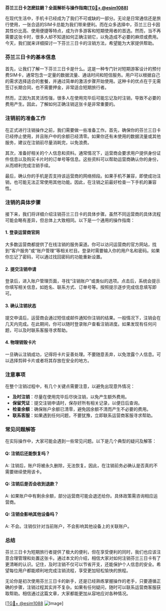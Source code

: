 **芬兰三日卡怎麽註銷？全面解析与操作指南[[TG💪+ @esim1088](https://t.me/s/esim1088)]**

在现代生活中，手机卡已经成为了我们不可或缺的一部分。无论是日常通信还是旅行使用，一张合适的SIM卡总能为我们带来便利。而在众多选择中，芬兰三日卡因其性价比高、使用便捷等特点，成为许多游客和短期使用者的首选。然而，当不再需要这张卡时，很多人却不知道如何正确注销它，以免造成不必要的麻烦或费用。今天，我们就来详细探讨一下芬兰三日卡的注销方法，希望能为大家提供帮助。

### 芬兰三日卡的基本信息

首先，让我们了解一下芬兰三日卡是什么。这是一种专门针对短期游客设计的预付费SIM卡，通常包含一定量的数据流量、通话时间和短信服务。用户可以根据自己的需求选择适合的套餐，并通过简单的激活步骤开始使用。这种卡的优点在于无需签订长期合同，也不需要押金，非常适合短期旅行者。

然而，正因为其灵活性强，很多人在使用完毕后可能忘记及时注销，导致不必要的费用产生。因此，了解如何正确注销这张卡是非常重要的。

### 注销前的准备工作

在正式进行注销操作之前，我们需要做一些准备工作。首先，确保你的芬兰三日卡已经停止使用，并且账户中的余额已经清零。如果你还有未使用的数据流量或其他服务，建议在注销前尽量消耗完，以免浪费。

其次，准备好相关的个人信息和资料。通常情况下，运营商会要求用户提供身份证件信息以及购买卡片时的订单号等信息。这些资料可以帮助运营商确认你的身份，从而顺利完成注销手续。

最后，确认你的手机是否支持该运营商的网络频段。如果手机不兼容，即使成功注销，也可能无法正常使用其他功能。因此，在注销之前最好检查一下手机的兼容性。

### 注销的具体步骤

接下来，我们将详细介绍注销芬兰三日卡的具体步骤。虽然不同运营商的具体流程可能会略有差异，但总体上大致相同。以下是一个通用的操作指南：

#### 1. 登录运营商官网

大多数运营商都提供了在线注销的服务渠道。你可以访问运营商的官方网站，找到“客户服务”或“账户管理”等相关栏目。登录时需要输入你的用户名和密码。如果你忘记了密码，可以通过找回密码的功能重新设置。

#### 2. 提交注销申请

登录后，进入账户管理页面，寻找“注销账户”或类似的选项。点击后，系统会提示你填写相关信息，如姓名、联系方式、订单号等。按照提示逐步完成信息填写即可。

#### 3. 确认注销状态

提交申请后，运营商会通过短信或邮件通知你注销的结果。一般情况下，注销会在几天内完成。在此期间，你可以随时登录账户查看注销进度。如果发现有任何问题，可以及时联系客服寻求帮助。

#### 4. 物理销毁卡片

一旦确认注销成功，记得将卡片妥善处理。不要随意丢弃，以免泄露个人信息。可以选择剪碎卡片或者将其存放在安全的地方。

### 注意事项

在整个注销过程中，有几个关键点需要注意，以避免出现意外情况：

- **及时注销**：尽量在使用完毕后尽快注销，以免产生额外费用。
- **保留凭证**：提交注销申请时，保存好所有相关记录，以便日后查询。
- **检查余额**：确保账户余额已清零，避免因余额不清而产生不必要的费用。
- **联系客服**：如果遇到任何问题，不要犹豫，立即联系运营商客服寻求帮助。

### 常见问题解答

在实际操作中，大家可能会遇到一些常见问题。以下是几个典型的疑问及解答：

#### Q: 注销后还能恢复吗？

A: 注销后，账户将被永久删除，无法恢复。因此，在注销前务必确认是否真的不需要继续使用该卡。

#### Q: 注销后是否会收到退款？

A: 如果账户中有剩余余额，部分运营商可能会退还给你。具体政策需咨询相应运营商。

#### Q: 注销会影响其他设备吗？

A: 不会。注销仅针对当前账户，不会影响其他设备上的关联账户。

### 总结

芬兰三日卡为短期旅行者提供了极大的便利，但在享受便利的同时，我们也应该注意合理管理和处置这张卡。通过本文的介绍，相信大家对如何注销芬兰三日卡有了更清晰的认识。记住，及时注销不仅可以节省开支，还能保护个人信息的安全。希望每位用户都能顺利地完成注销流程，享受更加轻松愉快的旅程。

无论你是初次使用芬兰三日卡的新手，还是已经熟练掌握操作的老手，只要遵循正确的步骤，注销过程其实并不复杂。如果有任何疑问，随时可以联系运营商客服获取帮助。相信通过这篇文章，大家都能更加从容地应对各种情况。

[[TG💪+ @esim1088](https://t.me/s/esim1088) ![Image](https://i.postimg.cc/4NQfJmqS/Snipaste-2025-05-13-00-14-12.png)]